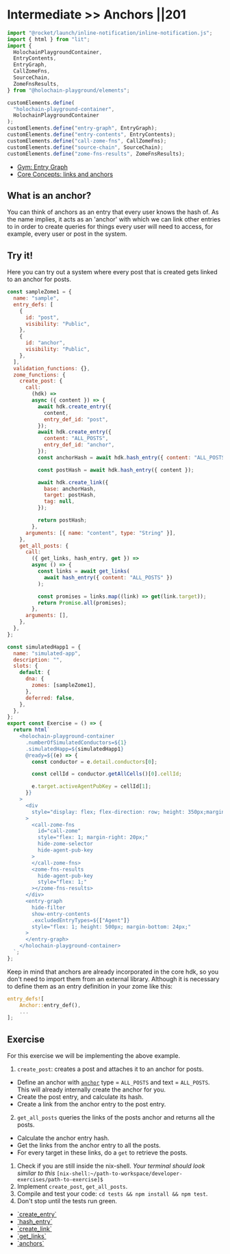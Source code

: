 # Intermediate >> Anchors ||201

```js script
import "@rocket/launch/inline-notification/inline-notification.js";
import { html } from "lit";
import {
  HolochainPlaygroundContainer,
  EntryContents,
  EntryGraph,
  CallZomeFns,
  SourceChain,
  ZomeFnsResults,
} from "@holochain-playground/elements";

customElements.define(
  "holochain-playground-container",
  HolochainPlaygroundContainer
);
customElements.define("entry-graph", EntryGraph);
customElements.define("entry-contents", EntryContents);
customElements.define("call-zome-fns", CallZomeFns);
customElements.define("source-chain", SourceChain);
customElements.define("zome-fns-results", ZomeFnsResults);
```

<inline-notification type="tip" title="Useful reads">
<ul>
<li><a href="/concepts/entry-graph/">Gym: Entry Graph</a></li>
<li><a href="https://developer.holochain.org/concepts/5_links_anchors/">Core Concepts: links and anchors</a></li>
</ul>
</inline-notification>

## What is an anchor?

You can think of anchors as an entry that every user knows the hash of. As the name implies, it acts as an 'anchor' with which we can link other entries to in order to create queries for things every user will need to access, for example, every user or post in the system.

## Try it!

Here you can try out a system where every post that is created gets linked to an anchor for posts.

```js story
const sampleZome1 = {
  name: "sample",
  entry_defs: [
    {
      id: "post",
      visibility: "Public",
    },
    {
      id: "anchor",
      visibility: "Public",
    },
  ],
  validation_functions: {},
  zome_functions: {
    create_post: {
      call:
        (hdk) =>
        async ({ content }) => {
          await hdk.create_entry({
            content,
            entry_def_id: "post",
          });
          await hdk.create_entry({
            content: "ALL_POSTS",
            entry_def_id: "anchor",
          });
          const anchorHash = await hdk.hash_entry({ content: "ALL_POSTS" });

          const postHash = await hdk.hash_entry({ content });

          await hdk.create_link({
            base: anchorHash,
            target: postHash,
            tag: null,
          });

          return postHash;
        },
      arguments: [{ name: "content", type: "String" }],
    },
    get_all_posts: {
      call:
        ({ get_links, hash_entry, get }) =>
        async () => {
          const links = await get_links(
            await hash_entry({ content: "ALL_POSTS" })
          );

          const promises = links.map((link) => get(link.target));
          return Promise.all(promises);
        },
      arguments: [],
    },
  },
};

const simulatedHapp1 = {
  name: "simulated-app",
  description: "",
  slots: {
    default: {
      dna: {
        zomes: [sampleZome1],
      },
      deferred: false,
    },
  },
};
export const Exercise = () => {
  return html`
    <holochain-playground-container
      .numberOfSimulatedConductors=${1}
      .simulatedHapp=${simulatedHapp1}
      @ready=${(e) => {
        const conductor = e.detail.conductors[0];

        const cellId = conductor.getAllCells()[0].cellId;

        e.target.activeAgentPubKey = cellId[1];
      }}
    >
      <div
        style="display: flex; flex-direction: row; height: 350px;margin-bottom: 20px;"
      >
        <call-zome-fns
          id="call-zome"
          style="flex: 1; margin-right: 20px;"
          hide-zome-selector
          hide-agent-pub-key
        >
        </call-zome-fns>
        <zome-fns-results
          hide-agent-pub-key
          style="flex: 1;"
        ></zome-fns-results>
      </div>
      <entry-graph
        hide-filter
        show-entry-contents
        .excludedEntryTypes=${["Agent"]}
        style="flex: 1; height: 500px; margin-bottom: 24px;"
      >
      </entry-graph>
    </holochain-playground-container>
  `;
};
```

<inline-notification type="warning" title="Including anchors in zomes">
Keep in mind that anchors are already incorporated in the core hdk, so you don't need to import them from an external library. Although it is necessary to define them as an entry definition in your zome like this:

```rust
entry_defs![
    Anchor::entry_def(),
    ...
];
```

</inline-notification>

## Exercise

For this exercise we will be implementing the above example.

1. `create_post`: creates a post and attaches it to an anchor for posts.

- Define an anchor with [`anchor`](https://docs.rs/hdk/0.0.100/hdk/hash_path/anchor/index.html) type = `ALL_POSTS` and text = `ALL_POSTS`. This will already internally create the anchor for you.
- Create the post entry, and calculate its hash.
- Create a link from the anchor entry to the post entry.

2. `get_all_posts` queries the links of the posts anchor and returns all the posts.

- Calculate the anchor entry hash.
- Get the links from the anchor entry to all the posts.
- For every target in these links, do a `get` to retrieve the posts.

<inline-notification type="tip" title="Exercise">

1. Check if you are still inside the nix-shell.
   _Your terminal should look similar to this_ `[nix-shell:~/path-to-workspace/developer-exercises/path-to-exercise]$`
2. Implement `create_post`, `get_all_posts`.
3. Compile and test your code: `cd tests && npm install && npm test`.
4. Don't stop until the tests run green.

</inline-notification>

<inline-notification type="tip" title="Relevant HDK documentation">
<ul>
<li><a href="https://docs.rs/hdk/0.0.100/hdk/entry/fn.create_entry.html">`create_entry`</a></li>
<li><a href="https://docs.rs/hdk/0.0.100/hdk/entry/fn.hash_entry.html">`hash_entry`</a></li>
<li><a href="https://docs.rs/hdk/0.0.100/hdk/link/fn.create_link.html">`create_link`</a></li>
<li><a href="https://docs.rs/hdk/0.0.100/hdk/link/fn.get_links.html">`get_links`</a></li>
<li><a href="https://docs.rs/hdk/0.0.100/hdk/hash_path/anchor/index.html">`anchors`</a></li>
</ul>
</inline-notification>

